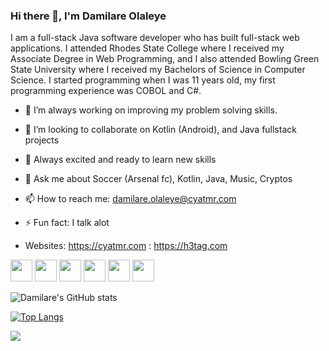 ### Hi there 👋, I'm Damilare Olaleye

I am a full-stack Java software developer who has built full-stack web applications. I attended Rhodes State College where I received my Associate Degree in Web Programming, and I also attended Bowling Green State University where I received my Bachelors of Science in Computer Science. I started programming when I was 11 years old, my first programming experience was COBOL and C#. 

- 🔭 I’m always working on improving my problem solving skills.

- 👯 I’m looking to collaborate on Kotlin (Android), and Java fullstack projects

- 🥳 Always excited and ready to learn new skills

- 💬 Ask me about Soccer (Arsenal fc), Kotlin, Java, Music, Cryptos

- 📫 How to reach me: damilare.olaleye@cyatmr.com

- ⚡ Fun fact: I talk alot 

- Websites: https://cyatmr.com
          : https://h3tag.com
          
<p float="center">
  <img src="https://cdn.vox-cdn.com/thumbor/VoXJ8IaxCj5_U-366JhtUHLkdQ0=/0x0:640x427/1400x1050/filters:focal(0x0:640x427):format(jpeg)/cdn.vox-cdn.com/assets/1087137/java_logo_640.jpg" width="35" height="35" />
  <img src="https://cms-assets.tutsplus.com/uploads/users/1499/posts/29744/preview_image/kotlin.jpg" width="35" height="35" /> 
  <img src="https://git-scm.com/images/logos/downloads/Git-Icon-1788C.png" width="35" height="35"/>
  <img src="https://cdn.dribbble.com/users/66221/screenshots/1655593/html5.png" width="35" height="35"/>
  <img src="https://www.seekpng.com/png/full/80-803501_javascript-logo-logo-de-java-script-png.png" width="35" height="35"/>
   <img src="https://encrypted-tbn0.gstatic.com/images?q=tbn:ANd9GcSDsp9ILN5m0a3eSUdlW8tI92p9WOlT_Q5mYA&usqp=CAU" width="35" height="35"/>
</p>

![Damilare's GitHub stats](https://github-readme-stats.vercel.app/api?username=damilare-olaleye&show_icons=true&theme=merko)

[![Top Langs](https://github-readme-stats.vercel.app/api/top-langs/?username=damilare-olaleye&langs_count=8)](https://github.com/damilare-olaleye/github-readme-stats)

![](https://komarev.com/ghpvc/?username=damilare-olaleye&label=Profile+Views&color=green)

